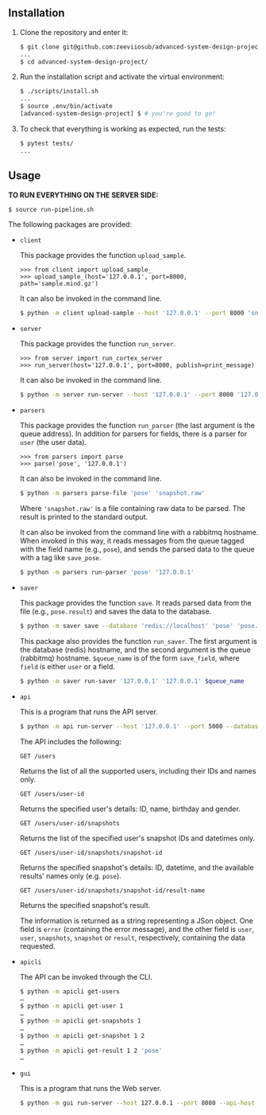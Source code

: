 ## Installation

1. Clone the repository and enter it:

    ```sh
    $ git clone git@github.com:zeeviiosub/advanced-system-design-project.git
    ...
    $ cd advanced-system-design-project/
    ```

2. Run the installation script and activate the virtual environment:

    ```sh
    $ ./scripts/install.sh
    ...
    $ source .env/bin/activate
    [advanced-system-design-project] $ # you're good to go!
    ```

3. To check that everything is working as expected, run the tests:


    ``` sh
    $ pytest tests/
    ...
    ```

## Usage

**TO RUN EVERYTHING ON THE SERVER SIDE:**
```sh
$ source run-pipeline.sh
```
The following packages are provided:

- `client`

    This package provides the function `upload_sample`.

    ```pycon
    >>> from client import upload_sample_
    >>> upload_sample_(host='127.0.0.1', port=8000, path='sample.mind.gz')
    ```
    
    It can also be invoked in the command line.
    
    ```sh
    $ python -m client upload-sample --host '127.0.0.1' --port 8000 'snapshot.mind.gz'
    ```

- `server`

  This package provides the function `run_server`.
  
    ```pycon
    >>> from server import run_cortex_server
    >>> run_server(host='127.0.0.1', port=8000, publish=print_message)
    ```
  It can also be invoked in the command line.
    ```sh
    $ python -m server run-server --host '127.0.0.1' --port 8000 '127.0.0.1'
    ```
 
 - `parsers`

    This package provides the function `run_parser` (the last argument is the queue address).
    In addition for parsers for fields, there is a parser for `user` (the user data).
  
    ```pycon
    >>> from parsers import parse
    >>> parse('pose', '127.0.0.1')
    ```
  
    It can also be invoked in the command line.
  
    ```sh
    $ python -m parsers parse-file 'pose' 'snapshot.raw'
    ```
  
    Where `'snapshot.raw'` is a file containing raw data to be parsed. The result is printed to the standard output.
  
  
    It can also be invoked from the command line with a rabbitmq hostname. When invoked in this way, it reads messages from the queue tagged with the field name (e.g., `pose`), and sends the parsed data to the queue with a tag like `save_pose`.
  
    ```sh
    $ python -m parsers run-parser 'pose' '127.0.0.1'
    ```
  
  
 - `saver`

    This package provides the function `save`. It reads parsed data from the file (e.g., `pose.result`) and saves the data to the database.
  
    ```sh
    $ python -m saver save --database 'redis://localhost' 'pose' 'pose.result'
    ```
  
    This package also provides the function `run_saver`.
    The first argument is the database (redis) hostname, and the second argument is the queue (rabbitmq) hostname.
    `$queue_name` is of the form `save_field`, where `field` is either `user` or a field.
  
    ```sh
    $ python -m saver run-saver '127.0.0.1' '127.0.0.1' $queue_name 
    ```
    
  - `api`
  
    This is a program that runs the API server.
  
    ```sh
    $ python -m api run-server --host '127.0.0.1' --port 5000 --database '127.0.0.1'
    ```
  
    The API includes the following:
  
    `GET /users`
  
    Returns the list of all the supported users, including their IDs and names only.
  
    `GET /users/user-id`
  
    Returns the specified user's details: ID, name, birthday and gender.
  
    `GET /users/user-id/snapshots`
  
    Returns the list of the specified user's snapshot IDs and datetimes only.
  
    `GET /users/user-id/snapshots/snapshot-id`
  
    Returns the specified snapshot's details: ID, datetime, and the available results' names only (e.g. `pose`).
  
    `GET /users/user-id/snapshots/snapshot-id/result-name`
  
    Returns the specified snapshot's result.
  
    The information is returned as a string representing a JSon object. One field is `error` (containing the error message), and the other field is `user`, `user`, `snapshots`, `snapshot` or `result`, respectively, containing the data requested.
  
  - `apicli`
  
    The API can be invoked through the CLI.
  
    ```sh
    $ python -m apicli get-users
    …
    $ python -m apicli get-user 1
    …
    $ python -m apicli get-snapshots 1
    …
    $ python -m apicli get-snapshot 1 2
    …
    $ python -m apicli get-result 1 2 'pose'
    …
    ```

- `gui`

    This is a program that runs the Web server.
    
    ```sh
    $ python -m gui run-server --host 127.0.0.1 --port 8080 --api-host 127.0.0.1 --api-port 5000
    ```
